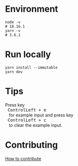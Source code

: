 # Environment

```shell
node -v
# 18.16.1
yarn -v
# 3.6.1
```

# Run locally

```shell
yarn install --immutable
yarn dev
```

# Tips

Press key <kbd> <br> ControlLeft + e <br> </kbd> for example input and press key <kbd> <br> ControlLeft + c <br> </kbd> to clear the example input.

# Contributing

[How to contribute](CONTRIBUTING.md)
